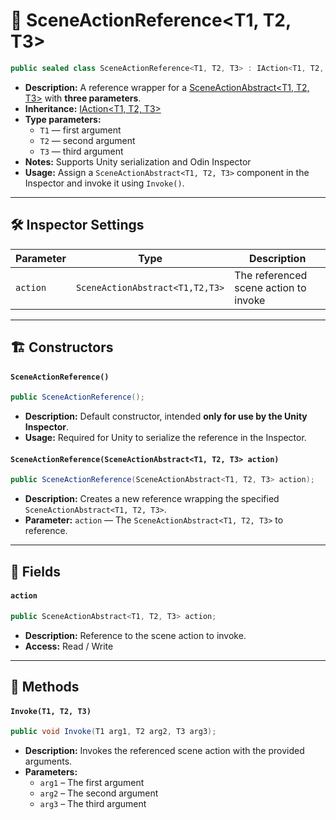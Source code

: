 # 🧩 SceneActionReference&lt;T1, T2, T3&gt;

```csharp
public sealed class SceneActionReference<T1, T2, T3> : IAction<T1, T2, T3>
```

- **Description:** A reference wrapper for a [SceneActionAbstract&lt;T1, T2, T3&gt;](SceneActionAbstract%603.md) with <b>three parameters</b>.
- **Inheritance:** [IAction&lt;T1, T2, T3&gt;](IAction%603.md)
- **Type parameters:**
  - `T1` — first argument
  - `T2` — second argument
  - `T3` — third argument
- **Notes:** Supports Unity serialization and Odin Inspector
- **Usage:** Assign a `SceneActionAbstract<T1, T2, T3>` component in the Inspector and invoke it using `Invoke()`.

---

## 🛠 Inspector Settings

| Parameter | Type                            | Description                           |
|-----------|---------------------------------|---------------------------------------|
| `action`  | `SceneActionAbstract<T1,T2,T3>` | The referenced scene action to invoke |

---

## 🏗️ Constructors

#### `SceneActionReference()`

```csharp
public SceneActionReference();
```

- **Description:** Default constructor, intended **only for use by the Unity Inspector**.
- **Usage:** Required for Unity to serialize the reference in the Inspector.

#### `SceneActionReference(SceneActionAbstract<T1, T2, T3> action)`

```csharp
public SceneActionReference(SceneActionAbstract<T1, T2, T3> action);
```

- **Description:** Creates a new reference wrapping the specified `SceneActionAbstract<T1, T2, T3>`.
- **Parameter:** `action` — The `SceneActionAbstract<T1, T2, T3>` to reference.

---

## 🧱 Fields

#### `action`

```csharp
public SceneActionAbstract<T1, T2, T3> action;
```

- **Description:** Reference to the scene action to invoke.
- **Access:** Read / Write

---

## 🏹 Methods

#### `Invoke(T1, T2, T3)`

```csharp
public void Invoke(T1 arg1, T2 arg2, T3 arg3);
```

- **Description:** Invokes the referenced scene action with the provided arguments.
- **Parameters:**
    - `arg1` – The first argument
    - `arg2` – The second argument
    - `arg3` – The third argument